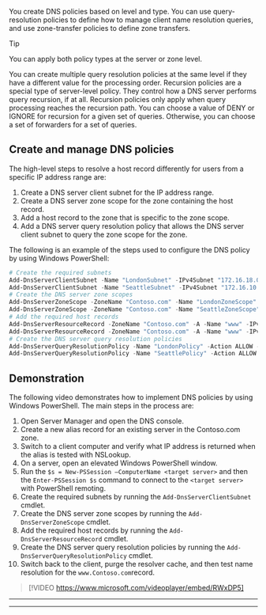 You create DNS policies based on level and type. You can use query-resolution policies to define how to manage client name resolution queries, and use zone-transfer policies to define zone transfers. 

> [!TIP]
> You can apply both policy types at the server or zone level.

You can create multiple query resolution policies at the same level if they have a different value for the processing order. Recursion policies are a special type of server-level policy. They control how a DNS server performs query recursion, if at all. Recursion policies only apply when query processing reaches the recursion path. You can choose a value of DENY or IGNORE for recursion for a given set of queries. Otherwise, you can choose a set of forwarders for a set of queries.

## Create and manage DNS policies

The high-level steps to resolve a host record differently for users from a specific IP address range are:

1. Create a DNS server client subnet for the IP address range.
1. Create a DNS server zone scope for the zone containing the host record.
1. Add a host record to the zone that is specific to the zone scope.
1. Add a DNS server query resolution policy that allows the DNS server client subnet to query the zone scope for the zone.

The following is an example of the steps used to configure the DNS policy by using Windows PowerShell:

```powershell
# Create the required subnets
Add-DnsServerClientSubnet -Name "LondonSubnet" -IPv4Subnet "172.16.18.0/24"
Add-DnsServerClientSubnet -Name "SeattleSubnet" -IPv4Subnet "172.16.10.0/24"
# Create the DNS server zone scopes
Add-DnsServerZoneScope -ZoneName "Contoso.com" -Name "LondonZoneScope"
Add-DnsServerZoneScope -ZoneName "Contoso.com" -Name "SeattleZoneScope"
# Add the required host records
Add-DnsServerResourceRecord -ZoneName "Contoso.com" -A -Name "www" -IPv4Address "172.16.10.41" -ZoneScope "SeattleZoneScope"
Add-DnsServerResourceRecord -ZoneName "Contoso.com" -A -Name "www" -IPv4Address "172.16.18.17" -ZoneScope "LondonZoneScope"
# Create the DNS server query resolution policies
Add-DnsServerQueryResolutionPolicy -Name "LondonPolicy" -Action ALLOW -ClientSubnet "eq,LondonSubnet" -ZoneScope "LondonZoneScope,1" -ZoneName "Contoso.com"
Add-DnsServerQueryResolutionPolicy -Name "SeattlePolicy" -Action ALLOW -ClientSubnet "eq,SeattleSubnet" -ZoneScope "SeattleZoneScope,1" -ZoneName "Contoso.com"
```

## Demonstration

The following video demonstrates how to implement DNS policies by using Windows PowerShell. The main steps in the process are:

1. Open Server Manager and open the DNS console.
2. Create a new alias record for an existing server in the Contoso.com zone.
3. Switch to a client computer and verify what IP address is returned when the alias is tested with NSLookup.
4. On a server, open an elevated Windows PowerShell window.
5. Run the `$s = New-PSSession –ComputerName <target server>` and then the `Enter-PSSession $s` command to connect to the `<target server>` with PowerShell remoting.
6. Create the required subnets by running the `Add-DnsServerClientSubnet` cmdlet.
7. Create the DNS server zone scopes by running the `Add-DnsServerZoneScope` cmdlet.
8. Add the required host records by running the `Add-DnsServerResourceRecord` cmdlet.
9. Create the DNS server query resolution policies by running the `Add-DnsServerQueryResolutionPolicy` cmdlet.
10. Switch back to the client, purge the resolver cache, and then test name resolution for the `www.Contoso.com`record.

 >[!VIDEO https://www.microsoft.com/videoplayer/embed/RWxDP5]

---



---